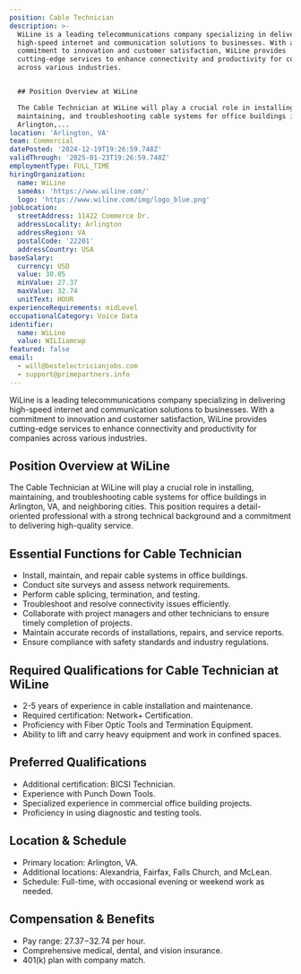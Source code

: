 ```yaml
---
position: Cable Technician
description: >-
  WiLine is a leading telecommunications company specializing in delivering
  high-speed internet and communication solutions to businesses. With a
  commitment to innovation and customer satisfaction, WiLine provides
  cutting-edge services to enhance connectivity and productivity for companies
  across various industries.


  ## Position Overview at WiLine

  The Cable Technician at WiLine will play a crucial role in installing,
  maintaining, and troubleshooting cable systems for office buildings in
  Arlington,...
location: 'Arlington, VA'
team: Commercial
datePosted: '2024-12-19T19:26:59.748Z'
validThrough: '2025-01-23T19:26:59.748Z'
employmentType: FULL_TIME
hiringOrganization:
  name: WiLine
  sameAs: 'https://www.wiline.com/'
  logo: 'https://www.wiline.com/img/logo_blue.png'
jobLocation:
  streetAddress: 11422 Commerce Dr.
  addressLocality: Arlington
  addressRegion: VA
  postalCode: '22201'
  addressCountry: USA
baseSalary:
  currency: USD
  value: 30.05
  minValue: 27.37
  maxValue: 32.74
  unitText: HOUR
experienceRequirements: midLevel
occupationalCategory: Voice Data
identifier:
  name: WiLine
  value: WILIiamcwp
featured: false
email:
  - will@bestelectricianjobs.com
  - support@primepartners.info
---
```




WiLine is a leading telecommunications company specializing in delivering high-speed internet and communication solutions to businesses. With a commitment to innovation and customer satisfaction, WiLine provides cutting-edge services to enhance connectivity and productivity for companies across various industries.

## Position Overview at WiLine
The Cable Technician at WiLine will play a crucial role in installing, maintaining, and troubleshooting cable systems for office buildings in Arlington, VA, and neighboring cities. This position requires a detail-oriented professional with a strong technical background and a commitment to delivering high-quality service.

## Essential Functions for Cable Technician
- Install, maintain, and repair cable systems in office buildings.
- Conduct site surveys and assess network requirements.
- Perform cable splicing, termination, and testing.
- Troubleshoot and resolve connectivity issues efficiently.
- Collaborate with project managers and other technicians to ensure timely completion of projects.
- Maintain accurate records of installations, repairs, and service reports.
- Ensure compliance with safety standards and industry regulations.

## Required Qualifications for Cable Technician at WiLine
- 2-5 years of experience in cable installation and maintenance.
- Required certification: Network+ Certification.
- Proficiency with Fiber Optic Tools and Termination Equipment.
- Ability to lift and carry heavy equipment and work in confined spaces.

## Preferred Qualifications
- Additional certification: BICSI Technician.
- Experience with Punch Down Tools.
- Specialized experience in commercial office building projects.
- Proficiency in using diagnostic and testing tools.

## Location & Schedule
- Primary location: Arlington, VA.
- Additional locations: Alexandria, Fairfax, Falls Church, and McLean.
- Schedule: Full-time, with occasional evening or weekend work as needed.

## Compensation & Benefits
- Pay range: $27.37-$32.74 per hour.
- Comprehensive medical, dental, and vision insurance.
- 401(k) plan with company match.
